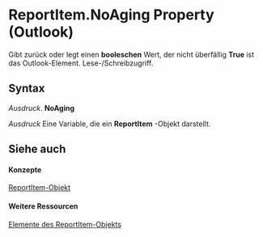 
# ReportItem.NoAging Property (Outlook)

Gibt zurück oder legt einen  **booleschen** Wert, der nicht überfällig **True** ist das Outlook-Element. Lese-/Schreibzugriff.


## Syntax

 _Ausdruck_. **NoAging**

 _Ausdruck_ Eine Variable, die ein **ReportItem** -Objekt darstellt.


## Siehe auch


#### Konzepte


[ReportItem-Objekt](16ebe336-72e0-42f6-99d3-edecc3ea284d.md)
#### Weitere Ressourcen


[Elemente des ReportItem-Objekts](http://msdn.microsoft.com/library/5a5662dd-e969-bbd5-129b-44609ba1cf9f%28Office.15%29.aspx)